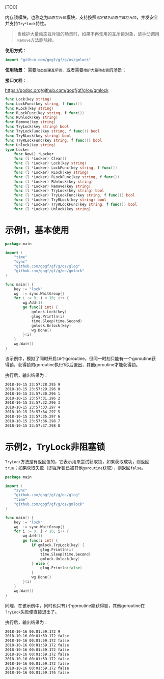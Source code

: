 [TOC]


内存锁模块，也称之为`动态互斥锁`模块，支持按照`给定键名动态生成互斥锁`，并发安全并支持`Try*Lock`特性。

> 当维护大量动态互斥锁的场景时，如果不再使用的互斥锁对象，请手动调用`Remove`方法删除掉。

**使用方式**：
```go
import "github.com/gogf/gf/g/os/gmlock"
```


**使用场景**：
需要`动态创建互斥锁`，或者需要`维护大量动态锁`的场景；

**接口文档**：

https://godoc.org/github.com/gogf/gf/g/os/gmlock

```go
func Lock(key string)
func LockFunc(key string, f func())
func RLock(key string)
func RLockFunc(key string, f func())
func RUnlock(key string)
func Remove(key string)
func TryLock(key string) bool
func TryLockFunc(key string, f func()) bool
func TryRLock(key string) bool
func TryRLockFunc(key string, f func()) bool
func Unlock(key string)
type Locker
    func New() *Locker
    func (l *Locker) Clear()
    func (l *Locker) Lock(key string)
    func (l *Locker) LockFunc(key string, f func())
    func (l *Locker) RLock(key string)
    func (l *Locker) RLockFunc(key string, f func())
    func (l *Locker) RUnlock(key string)
    func (l *Locker) Remove(key string)
    func (l *Locker) TryLock(key string) bool
    func (l *Locker) TryLockFunc(key string, f func()) bool
    func (l *Locker) TryRLock(key string) bool
    func (l *Locker) TryRLockFunc(key string, f func()) bool
    func (l *Locker) Unlock(key string)
```


# 示例1，基本使用
```go
package main

import (
    "time"
    "sync"
    "github.com/gogf/gf/g/os/glog"
    "github.com/gogf/gf/g/os/gmlock"
)

func main() {
    key := "lock"
    wg  := sync.WaitGroup{}
    for i := 0; i < 10; i++ {
        wg.Add(1)
        go func(i int) {
            gmlock.Lock(key)
            glog.Println(i)
            time.Sleep(time.Second)
            gmlock.Unlock(key)
            wg.Done()
        }(i)
    }
    wg.Wait()
}
```
该示例中，模拟了同时开启`10`个goroutine，但同一时刻只能有一个goroutine获得锁，获得锁的goroutine执行1秒后退出，其他goroutine才能获得锁。

执行后，输出结果为：
```html
2018-10-15 23:57:28.295 9
2018-10-15 23:57:29.296 0
2018-10-15 23:57:30.296 1
2018-10-15 23:57:31.296 2
2018-10-15 23:57:32.296 3
2018-10-15 23:57:33.297 4
2018-10-15 23:57:34.297 5
2018-10-15 23:57:35.297 6
2018-10-15 23:57:36.298 7
2018-10-15 23:57:37.298 8
```

# 示例2，TryLock非阻塞锁

`TryLock`方法是有返回值的，它表示用来尝试获取锁，如果获取成功，则返回`true`；如果获取失败（即互斥锁已被其他`goroutine`获取），则返回`false`。

```go
package main

import (
    "sync"
    "github.com/gogf/gf/g/os/glog"
    "time"
    "github.com/gogf/gf/g/os/gmlock"
)

func main() {
    key := "lock"
    wg  := sync.WaitGroup{}
    for i := 0; i < 10; i++ {
        wg.Add(1)
        go func(i int) {
            if gmlock.TryLock(key) {
                glog.Println(i)
                time.Sleep(time.Second)
                gmlock.Unlock(key)
            } else {
                glog.Println(false)
            }
            wg.Done()
        }(i)
    }
    wg.Wait()
}
```
同理，在该示例中，同时也只有`1`个goroutine能获得锁，其他goroutine在`TryLock`失败便直接退出了。

执行后，输出结果为：
```html
2018-10-16 00:01:59.172 9
2018-10-16 00:01:59.172 false
2018-10-16 00:01:59.172 false
2018-10-16 00:01:59.172 false
2018-10-16 00:01:59.172 false
2018-10-16 00:01:59.172 false
2018-10-16 00:01:59.172 false
2018-10-16 00:01:59.172 false
2018-10-16 00:01:59.172 false
2018-10-16 00:01:59.176 false
```
